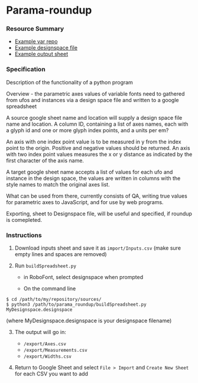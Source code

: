 # Parama-roundup

### Resource Summary
* [Example var repo](https://github.com/typenetwork/amstelvar/)
* [Example designspace file](https://github.com/TypeNetwork/Amstelvar/blob/master/sources/Amstelvar-NewCharset/Amstelvar-Roman-009.designspace)
* [Example output sheet](https://docs.google.com/spreadsheets/d/1r0oqR3ic8qQJycGgmZW-kqKEzgoPIIiKxt4MhOJFu7U)

### Specification

Description of the functionality of a python program

Overview - the parametric axes values of variable fonts need to gathered from ufos and instances via a design space file and written to a google spreadsheet

A source google sheet name and location will supply a design space file name and location. A column ID, containing a list of axes names, each with a glyph id and one or more glyph index points, and a units per em?

An axis with one index point value is to be measured in y from the index point to the origin. Positive and negative values should be returned.
An axis with two index point values measures the x or y distance as indicated by the first character of the axis name.

A target google sheet name accepts a list of values for each ufo and instance in the design space, the values are written in columns with the style names to match the original axes list.

What can be used from there, currently consists of QA, writing true values for parametric axes to JavaScript, and for use by web programs.

Exporting, sheet to Designspace file, will be useful and specified, if roundup is comepleted.

### Instructions

1. Download inputs sheet and save it as `import/Inputs.csv` (make sure empty lines and spaces are removed)

2. Run `buildSpreadsheet.py`

    * in RoboFont, select designspace when prompted
    
    * On the command line 
```
$ cd /path/to/my/repository/sources/
$ python3 /path/to/parama_roundup/buildSpreadsheet.py MyDesignspace.designspace
``` 
(where MyDesignspace.designspace is your designspace filename)


3. The output will go in:
    * `/export/Axes.csv`
    * `/export/Measurements.csv`
    * `/export/Widths.csv`
    
4. Return to Google Sheet and select `File > Import` and `Create New Sheet` for each CSV you want to add
